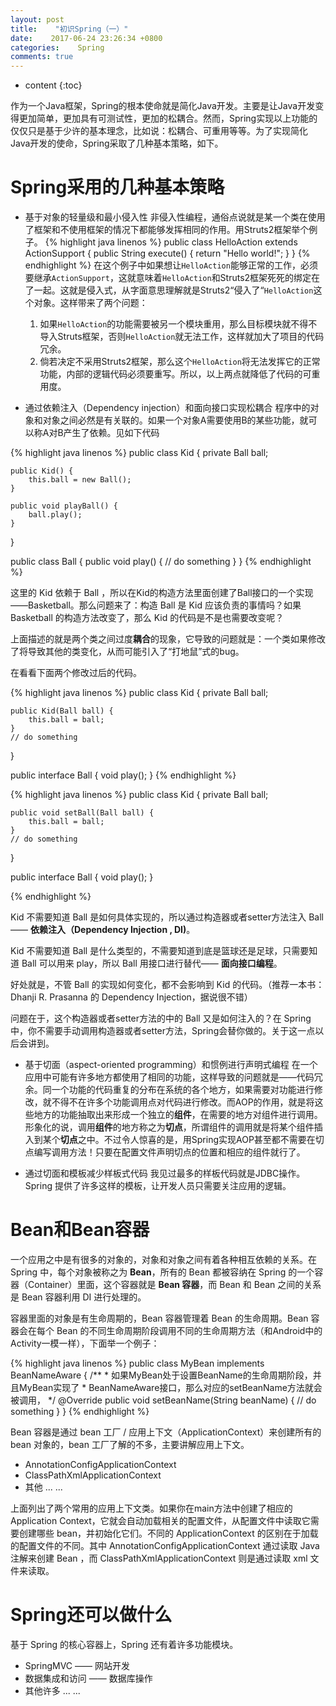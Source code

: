 ```yaml
---
layout: post
title:    "初识Spring（一）"
date:    2017-06-24 23:26:34 +0800
categories:    Spring
comments: true
---
```


* content
{:toc}

作为一个Java框架，Spring的根本使命就是简化Java开发。主要是让Java开发变得更加简单，更加具有可测试性，更加的松耦合。然而，Spring实现以上功能的仅仅只是基于少许的基本理念，比如说：松耦合、可重用等等。为了实现简化Java开发的使命，Spring采取了几种基本策略，如下。


Spring采用的几种基本策略
==
* 基于对象的轻量级和最小侵入性
非侵入性编程，通俗点说就是某一个类在使用了框架和不使用框架的情况下都能够发挥相同的作用。用Struts2框架举个例子。
{% highlight java linenos %}
public class HelloAction extends ActionSupport {
	public String execute() {
		return "Hello world!";
	}
}
{% endhighlight %}
在这个例子中如果想让`HelloAction`能够正常的工作，必须要继承`ActionSupport`，这就意味着`HelloAction`和Struts2框架死死的绑定在了一起。这就是侵入式，从字面意思理解就是Struts2“侵入了“`HelloAction`这个对象。这样带来了两个问题：
	1. 如果`HelloAction`的功能需要被另一个模块重用，那么目标模块就不得不导入Struts框架，否则`HelloAction`就无法工作，这样就加大了项目的代码冗余。
	2. 倘若决定不采用Struts2框架，那么这个`HelloAction`将无法发挥它的正常功能，内部的逻辑代码必须要重写。所以，以上两点就降低了代码的可重用度。

* 通过依赖注入（Dependency injection）和面向接口实现松耦合
程序中的对象和对象之间必然是有关联的。如果一个对象A需要使用B的某些功能，就可以称A对B产生了依赖。见如下代码

{% highlight java linenos %}
public class Kid {
	private Ball ball;

	public Kid() {
		this.ball = new Ball();
	}

	public void playBall() {
		ball.play();
	}
}

public class Ball {
	public void play() {
		// do something
	}
}
{% endhighlight %}

这里的 Kid 依赖于 Ball ，所以在Kid的构造方法里面创建了Ball接口的一个实现——Basketball。那么问题来了：构造 Ball 是 Kid 应该负责的事情吗？如果 Basketball 的构造方法改变了，那么 Kid 的代码是不是也需要改变呢？

上面描述的就是两个类之间过度**耦合**的现象，它导致的问题就是：一个类如果修改了将导致其他的类变化，从而可能引入了“打地鼠”式的bug。

在看看下面两个修改过后的代码。

{% highlight java linenos %}
public class Kid {
        private Ball ball;

	public Kid(Ball ball) {
		this.ball = ball;
	}
	// do something
}

public interface Ball {
	void play();
}
{% endhighlight %}

{% highlight java linenos %}
public class Kid {
	private Ball ball;

	public void setBall(Ball ball) {
		this.ball = ball;
	}
    // do something
}

public interface Ball {
	void play();
}

{% endhighlight %}

Kid 不需要知道 Ball 是如何具体实现的，所以通过构造器或者setter方法注入 Ball —— **依赖注入（Dependency Injection , DI)**。

Kid 不需要知道 Ball 是什么类型的，不需要知道到底是篮球还是足球，只需要知道 Ball 可以用来 play，所以 Ball 用接口进行替代—— **面向接口编程**。

好处就是，不管 Ball 的实现如何变化，都不会影响到 Kid 的代码。（推荐一本书： Dhanji R. Prasanna 的 Dependency Injection，据说很不错）

问题在于，这个构造器或者setter方法的中的 Ball 又是如何注入的？在 Spring 中，你不需要手动调用构造器或者setter方法，Spring会替你做的。关于这一点以后会讲到。

* 基于切面（aspect-oriented programming）和惯例进行声明式编程
  在一个应用中可能有许多地方都使用了相同的功能，这样导致的问题就是——代码冗余。同一个功能的代码重复的分布在系统的各个地方，如果需要对功能进行修改，就不得不在许多个功能调用点对代码进行修改。而AOP的作用，就是将这些地方的功能抽取出来形成一个独立的**组件**，在需要的地方对组件进行调用。形象化的说，调用**组件**的地方称之为**切点**，所谓组件的调用就是将某个组件插入到某个**切点**之中。不过令人惊喜的是，用Spring实现AOP甚至都不需要在切点编写调用方法！只要在配置文件声明切点的位置和相应的组件就行了。

* 通过切面和模板减少样板式代码
我见过最多的样板代码就是JDBC操作。Spring 提供了许多这样的模板，让开发人员只需要关注应用的逻辑。

Bean和Bean容器
==

一个应用之中是有很多的对象的，对象和对象之间有着各种相互依赖的关系。在 Spring 中，每个对象被称之为 **Bean**，所有的 Bean 都被容纳在 Spring 的一个容器（Container）里面，这个容器就是 **Bean 容器**，而 Bean 和 Bean 之间的关系是 Bean 容器利用 DI 进行处理的。

容器里面的对象是有生命周期的，Bean 容器管理着 Bean 的生命周期。Bean 容器会在每个 Bean 的不同生命周期阶段调用不同的生命周期方法（和Android中的Activity一模一样），下面举一个例子：

{% highlight java linenos %}
public class MyBean implements BeanNameAware {
	/**
	* 如果MyBean处于设置BeanName的生命周期阶段，并且MyBean实现了
	* BeanNameAware接口，那么对应的setBeanName方法就会被调用，
	*/
	@Override
	public void setBeanName(String beanName) {
		// do something
	}
}
{% endhighlight %}

Bean 容器是通过 bean 工厂 / 应用上下文（ApplicationContext）来创建所有的 bean 对象的，bean 工厂了解的不多，主要讲解应用上下文。
* AnnotationConfigApplicationContext
* ClassPathXmlApplicationContext
* 其他 ... ...

上面列出了两个常用的应用上下文类。如果你在main方法中创建了相应的 Application Context，它就会自动加载相关的配置文件，从配置文件中读取它需要创建哪些 bean，并初始化它们。不同的 ApplicationContext 的区别在于加载的配置文件的不同。其中 AnnotationConfigApplicationContext 通过读取 Java 注解来创建 Bean ，而 ClassPathXmlApplicationContext 则是通过读取 xml 文件来读取。

Spring还可以做什么
==

基于 Spring 的核心容器上，Spring 还有着许多功能模块。

* SpringMVC —— 网站开发
* 数据集成和访问 —— 数据库操作
* 其他许多 ... ...
